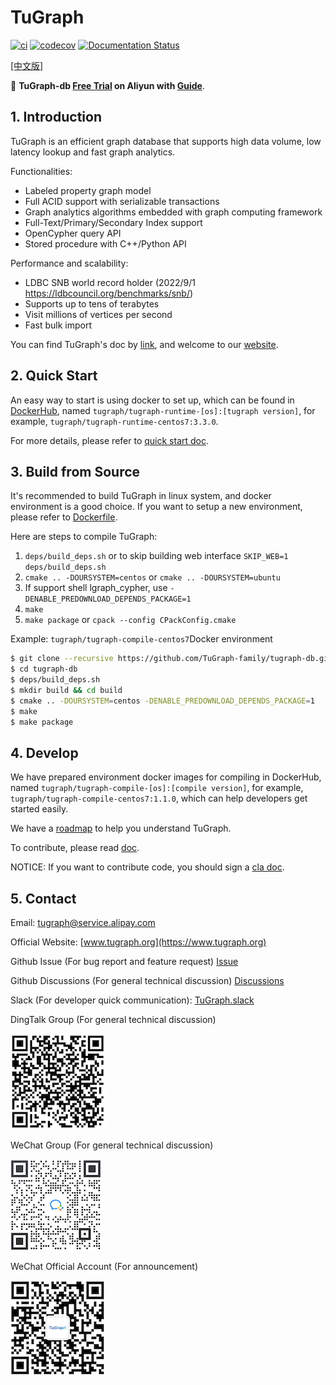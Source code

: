 # TuGraph

[![ci](https://github.com/TuGraph-family/tugraph-db/actions/workflows/ci.yml/badge.svg)](https://github.com/TuGraph-family/tugraph-db/actions/workflows/ci.yml)
[![codecov](https://codecov.io/gh/TuGraph-family/tugraph-db/branch/master/graph/badge.svg?token=JH78ARWZAQ)](https://codecov.io/gh/TuGraph-family/tugraph-db)
[![Documentation Status](https://readthedocs.org/projects/tugraph-db/badge/?version=latest)](https://tugraph-db.readthedocs.io/en/latest/?badge=latest)

[[中文版]](README_CN.md)

:mega: **TuGraph-db [Free Trial](https://computenest.console.aliyun.com/user/cn-hangzhou/serviceInstanceCreate?ServiceId=service-7b50ea3d20e643da95bf&ServiceVersion=1&isTrial=true) on Aliyun with [Guide](https://aliyun-computenest.github.io/quickstart-tugraph/)**.

## 1. Introduction
TuGraph is an efficient graph database that supports high data volume, low latency lookup and fast graph analytics.

Functionalities:

- Labeled property graph model
- Full ACID support with serializable transactions
- Graph analytics algorithms embedded with graph computing framework
- Full-Text/Primary/Secondary Index support
- OpenCypher query API
- Stored procedure with C++/Python API

Performance and scalability:

- LDBC SNB world record holder (2022/9/1 https://ldbcouncil.org/benchmarks/snb/)
- Supports up to tens of terabytes
- Visit millions of vertices per second
- Fast bulk import

You can find TuGraph's doc by [link](https://tugraph-db.readthedocs.io/en/latest), and welcome to our [website](https://www.tugraph.org).

## 2. Quick Start

An easy way to start is using docker to set up, which can be found in [DockerHub](https://hub.docker.com/u/tugraph), named `tugraph/tugraph-runtime-[os]:[tugraph version]`,
for example, `tugraph/tugraph-runtime-centos7:3.3.0`.

For more details, please refer to [quick start doc](docs/en-US/source/3.quick-start/1.preparation.md).

## 3. Build from Source

It's recommended to build TuGraph in linux system, and docker environment is a good choice. If you want to setup a new environment, please refer to [Dockerfile](ci/images).

Here are steps to compile TuGraph:
1. `deps/build_deps.sh` or to skip building web interface `SKIP_WEB=1 deps/build_deps.sh` 
2. `cmake .. -DOURSYSTEM=centos` or `cmake .. -DOURSYSTEM=ubuntu`
3. If support shell lgraph_cypher, use `-DENABLE_PREDOWNLOAD_DEPENDS_PACKAGE=1`
4. `make`
5. `make package` or `cpack --config CPackConfig.cmake`

Example:
`tugraph/tugraph-compile-centos7`Docker environment

```bash
$ git clone --recursive https://github.com/TuGraph-family/tugraph-db.git
$ cd tugraph-db
$ deps/build_deps.sh
$ mkdir build && cd build
$ cmake .. -DOURSYSTEM=centos -DENABLE_PREDOWNLOAD_DEPENDS_PACKAGE=1
$ make
$ make package
```

## 4. Develop

We have prepared environment docker images for compiling in DockerHub, named `tugraph/tugraph-compile-[os]:[compile version]`, 
for example, `tugraph/tugraph-compile-centos7:1.1.0`, which can help developers get started easily.

We have a [roadmap](docs/en-US/source/6.contributor-manual/5.roadmap.md) to help you understand TuGraph.

To contribute, please read [doc](docs/en-US/source/6.contributor-manual/1.contributing.md).

NOTICE: If you want to contribute code, you should sign a [cla doc](https://cla-assistant.io/TuGraph-db/tugraph-db).

## 5. Contact

Email: tugraph@service.alipay.com

Official Website: [www.tugraph.org](https://www.tugraph.org)

Github Issue (For bug report and feature request)
[Issue](https://github.com/TuGraph-db/tugraph-db/issues)

Github Discussions (For general technical discussion)
[Discussions](https://github.com/TuGraph-db/tugraph-db/discussions)

Slack (For developer quick communication):
[TuGraph.slack](https://join.slack.com/t/tugraph/shared_invite/zt-1hha8nuli-bqdkwn~w4zH1vlk0QvqIfg)

DingTalk Group (For general technical discussion)

![alert](./docs/images/dingtalk.png)

WeChat Group (For general technical discussion)

![alert](./docs/images/wechat_tech.png)

WeChat Official Account (For announcement)

![alert](./docs/images/wechat.png)


